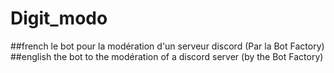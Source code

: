 # Digit_modo
##french
le bot pour la modération d'un serveur discord (Par la Bot Factory)
##english
the bot to the modération of a discord server (by the Bot Factory)
